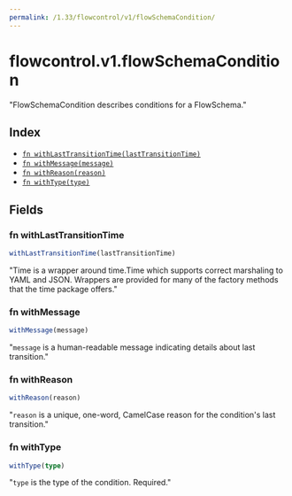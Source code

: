 ```yaml
---
permalink: /1.33/flowcontrol/v1/flowSchemaCondition/
---
```


# flowcontrol.v1.flowSchemaCondition

"FlowSchemaCondition describes conditions for a FlowSchema."

## Index

* [`fn withLastTransitionTime(lastTransitionTime)`](#fn-withlasttransitiontime)
* [`fn withMessage(message)`](#fn-withmessage)
* [`fn withReason(reason)`](#fn-withreason)
* [`fn withType(type)`](#fn-withtype)

## Fields

### fn withLastTransitionTime

```ts
withLastTransitionTime(lastTransitionTime)
```

"Time is a wrapper around time.Time which supports correct marshaling to YAML and JSON.  Wrappers are provided for many of the factory methods that the time package offers."

### fn withMessage

```ts
withMessage(message)
```

"`message` is a human-readable message indicating details about last transition."

### fn withReason

```ts
withReason(reason)
```

"`reason` is a unique, one-word, CamelCase reason for the condition's last transition."

### fn withType

```ts
withType(type)
```

"`type` is the type of the condition. Required."